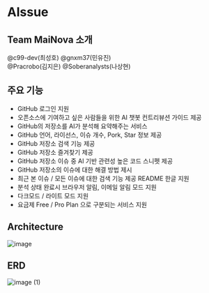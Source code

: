 # AIssue
## Team MaiNova 소개
@c99-dev(최성호) 
@gnxm37(민유진)  
@Pracrobo(김지은) 
@Soberanalysts(나상현) 

## 주요 기능
- GitHub 로그인 지원
- 오픈소스에 기여하고 싶은 사람들을 위한 AI 챗봇 컨트리뷰션 가이드 제공
- GitHub의 저장소를 AI가 분석해 요약해주는 서비스
- GitHub 언어, 라이선스, 이슈 개수, Pork, Star 정보 제공
- GitHub 저장소 검색 기능 제공
- GitHub 저장소 즐겨찾기 제공
- GitHub 저장소 이슈 중 AI 기반 관련성 높은 코드 스니펫 제공
- GitHub 저장소의 이슈에 대한 해결 방법 제시
- 최근 본 이슈 / 모든 이슈에 대한 검색 기능 제공
  README 한글 지원
- 분석 상태 완료시 브라우저 알림, 이메일 알림 모드 지원
- 다크모드 / 라이트 모드 지원
- 요금제 Free / Pro Plan 으로 구분되는 서비스 지원


## Architecture
![image](https://github.com/user-attachments/assets/0583c709-6a17-4eeb-9700-c580df0ff1a8)


## ERD 
![image (1)](https://github.com/user-attachments/assets/c49a7554-92bb-4a44-a010-9cf657ecc403)


